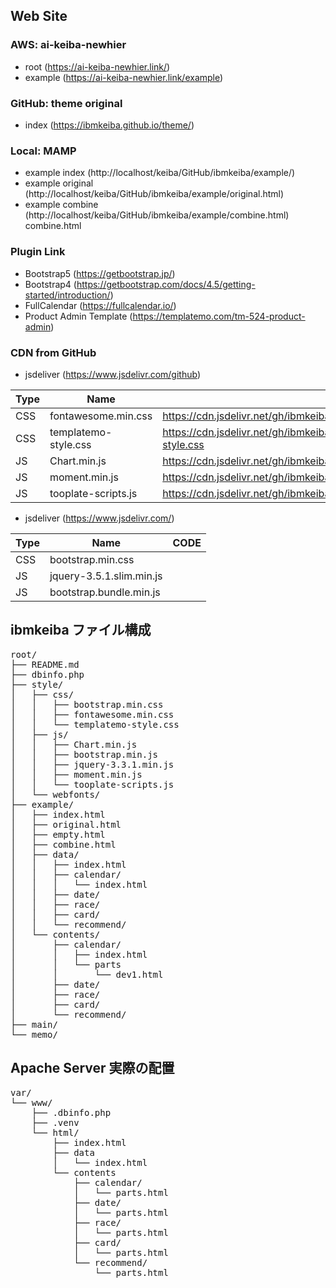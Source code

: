 ## Web Site

### AWS: ai-keiba-newhier
* root (https://ai-keiba-newhier.link/)
* example (https://ai-keiba-newhier.link/example)

### GitHub: theme original
* index (https://ibmkeiba.github.io/theme/)

### Local: MAMP
* example index (http://localhost/keiba/GitHub/ibmkeiba/example/)
* example original (http://localhost/keiba/GitHub/ibmkeiba/example/original.html)
* example combine (http://localhost/keiba/GitHub/ibmkeiba/example/combine.html)
combine.html

### Plugin Link
* Bootstrap5 (https://getbootstrap.jp/)
* Bootstrap4 (https://getbootstrap.com/docs/4.5/getting-started/introduction/)
* FullCalendar (https://fullcalendar.io/)
* Product Admin Template (https://templatemo.com/tm-524-product-admin)


### CDN from GitHub
* jsdeliver (https://www.jsdelivr.com/github)

|  Type  |  Name  |  URL  |
| ---- | ---- | ---- |
|  CSS  |  fontawesome.min.css  |  https://cdn.jsdelivr.net/gh/ibmkeiba/ibmkeiba@main/style/css/fontawesome.min.css  |
|  CSS  |  templatemo-style.css  |  https://cdn.jsdelivr.net/gh/ibmkeiba/ibmkeiba@main/style/css/templatemo-style.css  |
|  JS  |  Chart.min.js  |  https://cdn.jsdelivr.net/gh/ibmkeiba/ibmkeiba@main/style/js/Chart.min.js  |
|  JS  |  moment.min.js  |  https://cdn.jsdelivr.net/gh/ibmkeiba/ibmkeiba@main/style/js/moment.min.js  |
|  JS  |  tooplate-scripts.js  |  https://cdn.jsdelivr.net/gh/ibmkeiba/ibmkeiba@main/style/js/tooplate-scripts.js  |


* jsdeliver (https://www.jsdelivr.com/)

|  Type  |  Name  |  CODE  |
| ---- | ---- | ---- |
|  CSS  |  bootstrap.min.css  |  <link rel="stylesheet" href="https://cdn.jsdelivr.net/npm/bootstrap@4.5.3/dist/css/bootstrap.min.css" integrity="sha384-TX8t27EcRE3e/ihU7zmQxVncDAy5uIKz4rEkgIXeMed4M0jlfIDPvg6uqKI2xXr2" crossorigin="anonymous">  |
|  JS  |  jquery-3.5.1.slim.min.js  |  <script src="https://code.jquery.com/jquery-3.5.1.slim.min.js" integrity="sha384-DfXdz2htPH0lsSSs5nCTpuj/zy4C+OGpamoFVy38MVBnE+IbbVYUew+OrCXaRkfj" crossorigin="anonymous"></script>  |
|  JS  |  bootstrap.bundle.min.js  |  <script src="https://cdn.jsdelivr.net/npm/bootstrap@4.5.3/dist/js/bootstrap.bundle.min.js" integrity="sha384-ho+j7jyWK8fNQe+A12Hb8AhRq26LrZ/JpcUGGOn+Y7RsweNrtN/tE3MoK7ZeZDyx" crossorigin="anonymous"></script>  |


## ibmkeiba ファイル構成

<pre>
root/
├── README.md
├── dbinfo.php
├── style/
│   ├── css/
│   │   ├── bootstrap.min.css
│   │   ├── fontawesome.min.css
│   │   └── templatemo-style.css
│   ├── js/
│   │   ├── Chart.min.js
│   │   ├── bootstrap.min.js
│   │   ├── jquery-3.3.1.min.js
│   │   ├── moment.min.js
│   │   └── tooplate-scripts.js
│   └── webfonts/
├── example/
│   ├── index.html
│   ├── original.html
│   ├── empty.html
│   ├── combine.html
│   ├── data/
│   │   ├── index.html
│   │   ├── calendar/
│   │   │   └── index.html
│   │   ├── date/
│   │   ├── race/
│   │   ├── card/
│   │   └── recommend/
│   └── contents/
│       ├── calendar/
│       │   ├── index.html
│       │   └── parts
│       │       └── dev1.html
│       ├── date/
│       ├── race/
│       ├── card/
│       └── recommend/
├── main/
└── memo/
</pre>


## Apache Server 実際の配置

<pre>
var/
└── www/
    ├── .dbinfo.php
    ├── .venv
    └── html/
        ├── index.html
        ├── data
        │   └── index.html
        └── contents
            ├── calendar/
            │   └── parts.html
            ├── date/
            │   └── parts.html
            ├── race/
            │   └── parts.html
            ├── card/
            │   └── parts.html
            └── recommend/
                └── parts.html
</pre>

<!--
**ibmkeiba/ibmkeiba** is a ✨ _special_ ✨ repository because its `README.md` (this file) appears on your GitHub profile.

Here are some ideas to get you started:

- 🔭 I’m currently working on ...
- 🌱 I’m currently learning ...
- 👯 I’m looking to collaborate on ...
- 🤔 I’m looking for help with ...
- 💬 Ask me about ...
- 📫 How to reach me: ...
- 😄 Pronouns: ...
- ⚡ Fun fact: ...
-->

